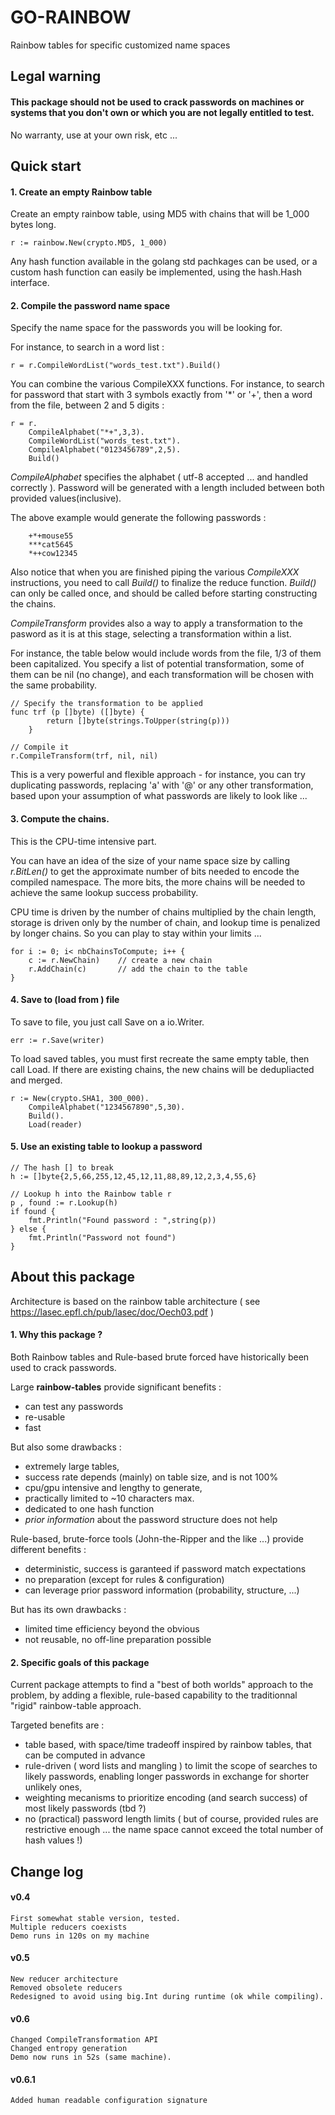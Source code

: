 
# GO-RAINBOW

Rainbow tables for specific customized name spaces

## Legal warning

#### This package should not be used to crack passwords on machines or systems that you don't own or which you are not legally entitled to test.
No warranty, use at your own risk, etc ...

## Quick start

#### 1. Create an empty Rainbow table

Create an empty rainbow table, using MD5 with chains that will be 1_000 bytes long.

````golang
r := rainbow.New(crypto.MD5, 1_000)
````

Any hash function available in the golang std pachkages can be used, or a custom hash function can easily be implemented, using the hash.Hash interface.

#### 2. Compile the password name space

Specify the name space for the passwords you will be looking for.

For instance, to search in a word list :
````golang
r = r.CompileWordList("words_test.txt").Build()
````

You can combine the various CompileXXX functions. For instance, to search for password that start with 3 symbols exactly from '*' or '+', then a word from the file, between 2 and 5 digits :
````golang
r = r.
    CompileAlphabet("*+",3,3).
    CompileWordList("words_test.txt").
    CompileAlphabet("0123456789",2,5).
    Build()
````
*CompileAlphabet* specifies the alphabet ( utf-8 accepted ... and handled correctly ). Password will be generated with a length included between both provided values(inclusive).

The above example would generate the following passwords :
````
    +*+mouse55
    ***cat5645
    *++cow12345
````

Also notice that when you are finished piping the various *CompileXXX* instructions, you need to call *Build()* to finalize the reduce function.
*Build()* can only be called once, and should be called before starting constructing the chains.

*CompileTransform* provides also a way to apply a transformation to the pasword as it is at this stage, selecting a transformation within a list.

For instance, the table below would include words from the file, 1/3 of them been capitalized. You specify a list of potential transformation, some of them can be nil (no change), and each transformation will be chosen with the same probability.
````golang
// Specify the transformation to be applied
func trf (p []byte) ([]byte) {
		return []byte(strings.ToUpper(string(p)))
    }
    
// Compile it
r.CompileTransform(trf, nil, nil)
````
This is a very powerful and flexible approach - for instance, you can try duplicating passwords, replacing 'a' with '@' or any other transformation, based upon your assumption of what passwords are likely to look like ...

#### 3. Compute the chains.

This is the CPU-time intensive part. 

You can have an idea of the size of your name space size by calling *r.BitLen()* to get the approximate number of bits needed to encode the compiled namespace. The more bits, the more chains will be needed to achieve the same lookup success probability. 

CPU time is driven by the number of chains multiplied by the chain length, storage is driven only by the number of chain, and lookup time is penalized by longer chains. So you can play to stay within your limits ...

````golang
for i := 0; i< nbChainsToCompute; i++ {
    c := r.NewChain)    // create a new chain
    r.AddChain(c)       // add the chain to the table
}
````

#### 4. Save to (load from ) file

To save to file, you just call Save on a io.Writer. 
````golang
err := r.Save(writer)
````
To load saved tables, you must first recreate the same empty table, then call Load. If there are existing chains, the new chains will be dedupliacted and merged.
````golang
r := New(crypto.SHA1, 300_000).
    CompileAlphabet("1234567890",5,30).
    Build().
    Load(reader)
````


#### 5. Use an existing table to lookup a password

````golang
// The hash [] to break
h := []byte{2,5,66,255,12,45,12,11,88,89,12,2,3,4,55,6}

// Lookup h into the Rainbow table r
p , found := r.Lookup(h)
if found {
    fmt.Println("Found password : ",string(p))
} else {
    fmt.Println("Password not found")
}
````

## About this package

Architecture is based on the rainbow table architecture ( see https://lasec.epfl.ch/pub/lasec/doc/Oech03.pdf )


#### 1. Why this package ?

Both Rainbow tables and Rule-based brute forced have historically been used to crack passwords. 

Large **rainbow-tables**  provide significant benefits :
* can test any passwords
* re-usable
* fast
  
But also some drawbacks : 
* extremely large tables,
* success rate depends (mainly) on table size, and is not 100%
* cpu/gpu intensive and lengthy to generate, 
* practically limited to ~10 characters max.
* dedicated to one hash function
* *prior information* about the password structure does not help

Rule-based, brute-force tools (John-the-Ripper and the like ...) provide different benefits :
* deterministic, success is garanteed if password match expectations
* no preparation (except for rules & configuration)
* can leverage prior password information (probability, structure, ...)

But has its own drawbacks :
* limited time efficiency beyond the obvious
* not reusable, no off-line preparation possible


#### 2. Specific goals of this package

Current package attempts to find a "best of both worlds" approach to the problem, by adding a flexible, rule-based capability to the traditionnal "rigid" rainbow-table approach. 

Targeted benefits are :
* table based, with space/time tradeoff inspired by rainbow tables, that can be computed in advance
* rule-driven ( word lists and mangling ) to limit the scope of searches to likely passwords, enabling longer passwords in exchange for shorter unlikely ones,
* weighting mecanisms to prioritize encoding (and search success) of most likely passwords (tbd ?)
* no (practical) password length limits ( but of course, provided rules are restrictive enough ... the name space cannot exceed the total number of hash values !)

## Change log

#### v0.4
    First somewhat stable version, tested.
    Multiple reducers coexists
    Demo runs in 120s on my machine

#### v0.5
    New reducer architecture
    Removed obsolete reducers
    Redesigned to avoid using big.Int during runtime (ok while compiling).
    
#### v0.6
    Changed CompileTransformation API
    Changed entropy generation
    Demo now runs in 52s (same machine).

#### v0.6.1
    Added human readable configuration signature